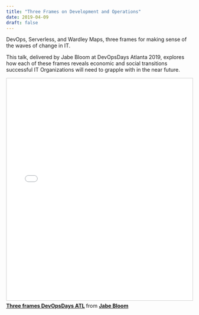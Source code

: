 ```yaml
---
title: "Three Frames on Development and Operations"
date: 2019-04-09
draft: false
---
```


DevOps, Serverless, and Wardley Maps, three frames for making sense of the waves of change in IT. 

This talk, delivered by Jabe Bloom at DevOpsDays Atlanta 2019, explores how each of these frames reveals economic and social transitions successful IT Organizations will need to grapple with in the near future.

<iframe src="//www.slideshare.net/slideshow/embed_code/key/DspxqqXm4SHwRF" width="800" height="600" frameborder="0" marginwidth="0" marginheight="0" scrolling="no" style="border:1px solid #CCC; border-width:1px; margin-bottom:5px; max-width: 100%;" allowfullscreen> </iframe> <div style="margin-bottom:5px"> <strong> <a href="//www.slideshare.net/cyetain/three-frames-devopsdays-atl" title="Three frames DevOpsDays ATL" target="_blank">Three frames DevOpsDays ATL</a> </strong> from <strong><a href="https://www.slideshare.net/cyetain" target="_blank">Jabe Bloom</a></strong> </div>
